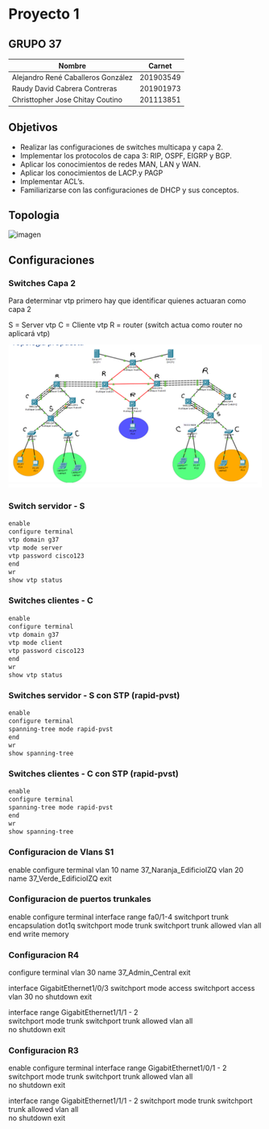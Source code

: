 # Proyecto 1

## GRUPO 37

| Nombre                                 | Carnet      |
|----------------------------------------|-------------|
| Alejandro René Caballeros González     | 201903549   |
| Raudy David Cabrera Contreras	         | 201901973   |
| Christtopher Jose Chitay Coutino       | 201113851   |


## Objetivos

- Realizar las configuraciones de switches multicapa y capa 2.
- Implementar los protocolos de capa 3: RIP, OSPF, EIGRP y BGP.
- Aplicar los conocimientos de redes MAN, LAN y WAN.
- Aplicar los conocimientos de LACP.y PAGP
- Implementar ACL’s.
- Familiarizarse con las configuraciones de DHCP y sus conceptos.

## Topologia
![imagen](img/)


## Configuraciones

### Switches Capa 2

Para determinar vtp primero hay que identificar quienes actuaran como capa 2

S = Server vtp 
C = Cliente vtp
R = router (switch actua como router no aplicará vtp)

![imagen](img/config-vtp.png)

### Switch servidor - S
```
enable 
configure terminal 
vtp domain g37 
vtp mode server 
vtp password cisco123 
end
wr
show vtp status
```

### Switches clientes - C
```
enable 
configure terminal 
vtp domain g37 
vtp mode client 
vtp password cisco123 
end
wr
show vtp status
```

### Switches servidor - S con STP (rapid-pvst)
```
enable
configure terminal
spanning-tree mode rapid-pvst
end
wr
show spanning-tree
```

### Switches clientes - C con STP (rapid-pvst)
```
enable
configure terminal
spanning-tree mode rapid-pvst
end
wr
show spanning-tree
```



### Configuracion de Vlans S1
enable
configure terminal
vlan 10
 name 37_Naranja_EdificioIZQ
vlan 20
 name 37_Verde_EdificioIZQ
exit


### Configuracion de puertos trunkales

enable
configure terminal
interface range fa0/1-4
switchport trunk encapsulation dot1q
switchport mode trunk
switchport trunk allowed vlan all
end 
write memory

### Configuracion R4

configure terminal
vlan 30
name 37_Admin_Central
exit

interface GigabitEthernet1/0/3
switchport mode access
switchport access vlan 30
no shutdown
exit

interface range GigabitEthernet1/1/1 - 2  
switchport mode trunk
switchport trunk allowed vlan all  
no shutdown
exit


### Configuracion R3
enable
configure terminal
interface range GigabitEthernet1/0/1 - 2  
switchport mode trunk
switchport trunk allowed vlan all  
no shutdown
exit

interface range GigabitEthernet1/1/1 - 2
switchport mode trunk
switchport trunk allowed vlan all  
no shutdown
exit
